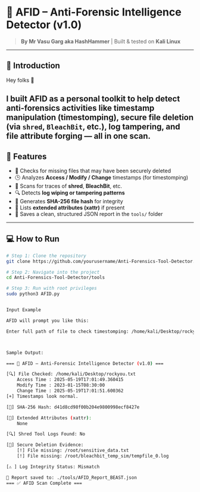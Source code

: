 # 🧪 AFID – Anti-Forensic Intelligence Detector (v1.0)

> **By Mr Vasu Garg aka HashHammer** | Built & tested on **Kali Linux**

---

## 🚀 Introduction

Hey folks 👋

I built **AFID** as a personal toolkit to help detect **anti-forensics activities** like timestamp manipulation (timestomping), secure file deletion (via `shred`, `BleachBit`, etc.), log tampering, and file attribute forging — all in one scan.
---

## 🔧 Features

- 📁 Checks for missing files that may have been securely deleted
- 🕒 Analyzes **Access / Modify / Change** timestamps (for timestomping)
- 📜 Scans for traces of **shred**, **BleachBit**, etc.
- 🔍 Detects **log wiping or tampering patterns**
- 🔐 Generates **SHA-256 file hash** for integrity
- 🧷 Lists **extended attributes (xattr)** if present
- 📁 Saves a clean, structured JSON report in the `tools/` folder

---

## 💻 How to Run

```bash
# Step 1: Clone the repository
git clone https://github.com/yourusername/Anti-Forensics-Tool-Detector.git

# Step 2: Navigate into the project
cd Anti-Forensics-Tool-Detector/tools

# Step 3: Run with root privileges
sudo python3 AFID.py


Input Example

AFID will prompt you like this:

Enter full path of file to check timestomping: /home/kali/Desktop/rockyou.txt



Sample Output:

=== 🧪 AFID – Anti-Forensic Intelligence Detector (v1.0) ===

[🔍] File Checked: /home/kali/Desktop/rockyou.txt
    Access Time : 2025-05-19T17:01:49.360415
    Modify Time : 2023-01-15T08:30:00
    Change Time : 2025-05-19T17:01:51.600362
[+] Timestamps look normal.

[🔐] SHA-256 Hash: d41d8cd98f00b204e9800998ecf8427e

[📌] Extended Attributes (xattr):
    None

[🔍] Shred Tool Logs Found: No

[🚫] Secure Deletion Evidence:
    [!] File missing: /root/sensitive_data.txt
    [!] File missing: /root/bleachbit_temp_sim/tempfile_0.log

[⚠️ ] Log Integrity Status: Mismatch

📁 Report saved to: ./tools/AFID_Report_BEAST.json
=== ✅ AFID Scan Complete ===

